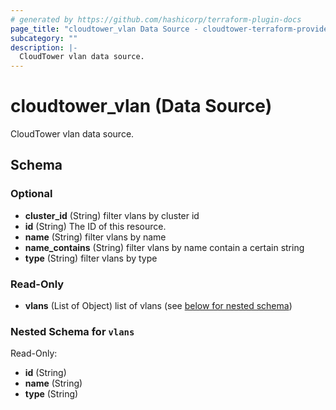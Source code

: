 ```yaml
---
# generated by https://github.com/hashicorp/terraform-plugin-docs
page_title: "cloudtower_vlan Data Source - cloudtower-terraform-provider"
subcategory: ""
description: |-
  CloudTower vlan data source.
---
```


# cloudtower_vlan (Data Source)

CloudTower vlan data source.



<!-- schema generated by tfplugindocs -->
## Schema

### Optional

- **cluster_id** (String) filter vlans by cluster id
- **id** (String) The ID of this resource.
- **name** (String) filter vlans by name
- **name_contains** (String) filter vlans by name contain a certain string
- **type** (String) filter vlans by type

### Read-Only

- **vlans** (List of Object) list of vlans (see [below for nested schema](#nestedatt--vlans))

<a id="nestedatt--vlans"></a>
### Nested Schema for `vlans`

Read-Only:

- **id** (String)
- **name** (String)
- **type** (String)


